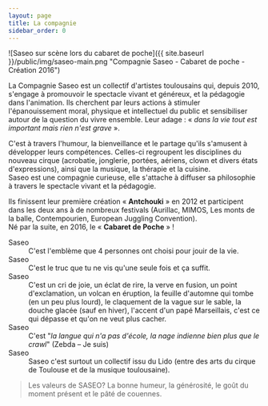 ```yaml
---
layout: page
title: La compagnie
sidebar_order: 0
---
```


![Saseo sur scène lors du cabaret de poche]({{ site.baseurl }}/public/img/saseo-main.png "Compagnie Saseo - Cabaret de poche - Création 2016")

<p class="message">
  La Compagnie Saseo est un collectif d'artistes toulousains qui, depuis 2010, s'engage à promouvoir le spectacle vivant et généreux, et la pédagogie dans l'animation. Ils cherchent par leurs actions à stimuler l'épanouissement moral, physique et intellectuel du public et sensibiliser autour de la question du vivre ensemble. Leur adage : « <em>dans la vie tout est important mais rien n'est grave</em> ».
</p>

C'est à travers l'humour, la bienveillance et le partage qu'ils s'amusent à développer leurs compétences. Celles-ci regroupent les disciplines du nouveau cirque (acrobatie, jonglerie, portées, aériens, clown et divers états d'expressions), ainsi que la musique, la thérapie et la cuisine.  
Saseo est une compagnie curieuse, elle s'attache à diffuser sa philosophie à travers le spectacle vivant et la pédagogie.

Ils finissent leur première création « **Antchouki** » en 2012 et participent dans les deux ans à de nombreux festivals (Aurillac, MIMOS, Les monts de la balle, Contempourien, European Juggling Convention).  
Né par la suite, en 2016, le « **Cabaret de Poche** » !

<dl>
  <dt>Saseo</dt>
  <dd>C'est l'emblème que 4 personnes ont choisi pour jouir de la vie.</dd>
  <dt>Saseo</dt>
  <dd>C'est le truc que tu ne vis qu'une seule fois et ça suffit.</dd>
  <dt>Saseo</dt>
  <dd>C'est un cri de joie, un éclat de rire, la verve en fusion, un point d'exclamation, un volcan en éruption, la feuille d'automne qui tombe (en un peu plus lourd), le claquement de la vague sur le sable, la douche glacée (sauf en hiver), l'accent d'un papé Marseillais, c'est ce qui dépasse et qu'on ne veut plus cacher.</dd>
  <dt>Saseo</dt>
  <dd>C'est "<em>la langue qui n'a pas d'école, la nage indienne bien plus que le crawl</em>" (Zebda – Je suis)</dd>
  <dt>Saseo</dt>
  <dd>Saseo c'est surtout un collectif issu du Lido (entre des arts du cirque de Toulouse et de la musique toulousaine).</dd>
</dl>

<blockquote>
  Les valeurs de SASEO? La bonne humeur, la générosité, le goût du moment présent et le pâté de couennes.
</blockquote>
